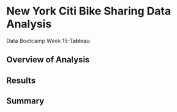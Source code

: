 # New York Citi Bike Sharing Data Analysis 
Data Bootcamp Week 15-Tableau

## Overview of Analysis

## Results

## Summary
